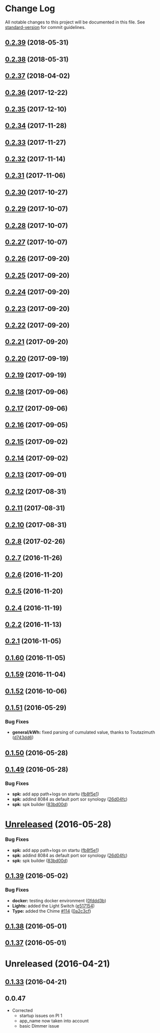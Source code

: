 # Change Log

All notable changes to this project will be documented in this file. See [standard-version](https://github.com/conventional-changelog/standard-version) for commit guidelines.

<a name="0.2.39"></a>
## [0.2.39](https://github.com/empierre/MyDomoAtHome/compare/v0.2.38...v0.2.39) (2018-05-31)




<a name="0.2.38"></a>
## [0.2.38](https://github.com/empierre/MyDomoAtHome/compare/v0.2.37...v0.2.38) (2018-05-31)




<a name="0.2.37"></a>
## [0.2.37](https://github.com/empierre/MyDomoAtHome/compare/v0.2.36...v0.2.37) (2018-04-02)




<a name="0.2.36"></a>
## [0.2.36](https://github.com/empierre/MyDomoAtHome/compare/v0.2.35...v0.2.36) (2017-12-22)




<a name="0.2.35"></a>
## [0.2.35](https://github.com/empierre/MyDomoAtHome/compare/v0.2.34...v0.2.35) (2017-12-10)




<a name="0.2.34"></a>
## [0.2.34](https://github.com/empierre/MyDomoAtHome/compare/v0.2.33...v0.2.34) (2017-11-28)




<a name="0.2.33"></a>
## [0.2.33](https://github.com/empierre/MyDomoAtHome/compare/v0.2.32...v0.2.33) (2017-11-27)




<a name="0.2.32"></a>
## [0.2.32](https://github.com/empierre/MyDomoAtHome/compare/v0.2.31...v0.2.32) (2017-11-14)




<a name="0.2.31"></a>
## [0.2.31](https://github.com/empierre/MyDomoAtHome/compare/v0.2.30...v0.2.31) (2017-11-06)




<a name="0.2.30"></a>
## [0.2.30](https://github.com/empierre/MyDomoAtHome/compare/v0.2.29...v0.2.30) (2017-10-27)




<a name="0.2.29"></a>
## [0.2.29](https://github.com/empierre/MyDomoAtHome/compare/v0.2.28...v0.2.29) (2017-10-07)




<a name="0.2.28"></a>
## [0.2.28](https://github.com/empierre/MyDomoAtHome/compare/v0.2.27...v0.2.28) (2017-10-07)




<a name="0.2.27"></a>
## [0.2.27](https://github.com/empierre/MyDomoAtHome/compare/v0.2.26...v0.2.27) (2017-10-07)




<a name="0.2.26"></a>
## [0.2.26](https://github.com/empierre/MyDomoAtHome/compare/v0.2.25...v0.2.26) (2017-09-20)




<a name="0.2.25"></a>
## [0.2.25](https://github.com/empierre/MyDomoAtHome/compare/v0.2.24...v0.2.25) (2017-09-20)




<a name="0.2.24"></a>
## [0.2.24](https://github.com/empierre/MyDomoAtHome/compare/v0.2.23...v0.2.24) (2017-09-20)




<a name="0.2.23"></a>
## [0.2.23](https://github.com/empierre/MyDomoAtHome/compare/v0.2.22...v0.2.23) (2017-09-20)




<a name="0.2.22"></a>
## [0.2.22](https://github.com/empierre/MyDomoAtHome/compare/v0.2.21...v0.2.22) (2017-09-20)




<a name="0.2.21"></a>
## [0.2.21](https://github.com/empierre/MyDomoAtHome/compare/v0.2.20...v0.2.21) (2017-09-20)




<a name="0.2.20"></a>
## [0.2.20](https://github.com/empierre/MyDomoAtHome/compare/v0.2.19...v0.2.20) (2017-09-19)




<a name="0.2.19"></a>
## [0.2.19](https://github.com/empierre/MyDomoAtHome/compare/v0.2.18...v0.2.19) (2017-09-19)




<a name="0.2.18"></a>
## [0.2.18](https://github.com/empierre/MyDomoAtHome/compare/v0.2.17...v0.2.18) (2017-09-06)




<a name="0.2.17"></a>
## [0.2.17](https://github.com/empierre/MyDomoAtHome/compare/v0.2.16...v0.2.17) (2017-09-06)




<a name="0.2.16"></a>
## [0.2.16](https://github.com/empierre/MyDomoAtHome/compare/v0.2.15...v0.2.16) (2017-09-05)




<a name="0.2.15"></a>
## [0.2.15](https://github.com/empierre/MyDomoAtHome/compare/v0.2.14...v0.2.15) (2017-09-02)




<a name="0.2.14"></a>
## [0.2.14](https://github.com/empierre/MyDomoAtHome/compare/v0.2.13...v0.2.14) (2017-09-02)




<a name="0.2.13"></a>
## [0.2.13](https://github.com/empierre/MyDomoAtHome/compare/v0.2.12...v0.2.13) (2017-09-01)




<a name="0.2.12"></a>
## [0.2.12](https://github.com/empierre/MyDomoAtHome/compare/v0.2.11...v0.2.12) (2017-08-31)




<a name="0.2.11"></a>
## [0.2.11](https://github.com/empierre/MyDomoAtHome/compare/v0.2.10...v0.2.11) (2017-08-31)




<a name="0.2.10"></a>
## [0.2.10](https://github.com/empierre/MyDomoAtHome/compare/v0.2.8...v0.2.10) (2017-08-31)




<a name="0.2.8"></a>
## [0.2.8](https://github.com/empierre/MyDomoAtHome/compare/v0.2.7...v0.2.8) (2017-02-26)




<a name="0.2.7"></a>
## [0.2.7](https://github.com/empierre/MyDomoAtHome/compare/v0.2.6...v0.2.7) (2016-11-26)




<a name="0.2.6"></a>
## [0.2.6](https://github.com/empierre/MyDomoAtHome/compare/v0.2.5...v0.2.6) (2016-11-20)




<a name="0.2.5"></a>
## [0.2.5](https://github.com/empierre/MyDomoAtHome/compare/v0.2.4...v0.2.5) (2016-11-20)




<a name="0.2.4"></a>
## [0.2.4](https://github.com/empierre/MyDomoAtHome/compare/v0.2.2...v0.2.4) (2016-11-19)




<a name="0.2.2"></a>
## [0.2.2](https://github.com/empierre/MyDomoAtHome/compare/v0.2.1...v0.2.2) (2016-11-13)




<a name="0.2.1"></a>
## [0.2.1](https://github.com/empierre/MyDomoAtHome/compare/v0.1.60...v0.2.1) (2016-11-05)




<a name="0.1.60"></a>
## [0.1.60](https://github.com/empierre/MyDomoAtHome/compare/v0.1.59...v0.1.60) (2016-11-05)




<a name="0.1.59"></a>
## [0.1.59](https://github.com/empierre/MyDomoAtHome/compare/v0.1.52...v0.1.59) (2016-11-04)




<a name="0.1.52"></a>
## [0.1.52](https://github.com/empierre/MyDomoAtHome/compare/v0.1.51...v0.1.52) (2016-10-06)




<a name="0.1.51"></a>
## [0.1.51](https://github.com/empierre/MyDomoAtHome/compare/v0.1.50...v0.1.51) (2016-05-29)


### Bug Fixes

* **general/kWh:** fixed parsing of cumulated value, thanks to Toutazimuth ([d743dd6](https://github.com/empierre/MyDomoAtHome/commit/d743dd6))



<a name="0.1.50"></a>
## [0.1.50](https://github.com/empierre/MyDomoAtHome/compare/v0.1.49...v0.1.50) (2016-05-28)




<a name="0.1.49"></a>
## [0.1.49](https://github.com/empierre/MyDomoAtHome/compare/v0.1.48...v0.1.49) (2016-05-28)


### Bug Fixes

* **spk:** add app path+logs on startu ([fb8f5e1](https://github.com/empierre/MyDomoAtHome/commit/fb8f5e1))
* **spk:** addind 8084 as default port sor synology ([26d04fc](https://github.com/empierre/MyDomoAtHome/commit/26d04fc))
* **spk:** spk builder ([83bd00d](https://github.com/empierre/MyDomoAtHome/commit/83bd00d))



<a name="Unreleased"></a>
# [Unreleased](https://github.com/empierre/MyDomoAtHome/compare/v0.1.39...26d04fc) (2016-05-28)


### Bug Fixes

* **spk:** add app path+logs on startu ([fb8f5e1](https://github.com/empierre/MyDomoAtHome/commit/fb8f5e1))
* **spk:** addind 8084 as default port sor synology ([26d04fc](https://github.com/empierre/MyDomoAtHome/commit/26d04fc))
* **spk:** spk builder ([83bd00d](https://github.com/empierre/MyDomoAtHome/commit/83bd00d))



<a name="0.1.39"></a>
## [0.1.39](https://github.com/empierre/MyDomoAtHome/compare/v0.1.38...v0.1.39) (2016-05-02)


### Bug Fixes

* **docker:** testing docker environment ([0fddd3b](https://github.com/empierre/MyDomoAtHome/commit/0fddd3b))
* **Lights:** added the Light Switch ([e517154](https://github.com/empierre/MyDomoAtHome/commit/e517154))
* **Type:** added the Chime [#114](https://github.com/empierre/MyDomoAtHome/issues/114) ([0a2c3cf](https://github.com/empierre/MyDomoAtHome/commit/0a2c3cf))



<a name="0.1.38"></a>
## [0.1.38](https://github.com/empierre/MyDomoAtHome/compare/v0.1.37...v0.1.38) (2016-05-01)




<a name="0.1.37"></a>
## [0.1.37](https://github.com/empierre/MyDomoAtHome/compare/v0.1.36...v0.1.37) (2016-05-01)




<a name="Unreleased"></a>
# Unreleased (2016-04-21)

<a name="0.1.33"></a>
## [0.1.33](https://github.com/empierre/MyDomoAtHome/compare/v0.1.32...v0.1.33) (2016-04-21)


<a name="0.0.47"></a>
## 0.0.47
- Corrected
  - startup issues on PI 1
  - app_name now taken into account
  - basic Dimmer issue
